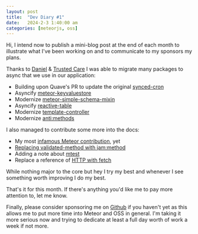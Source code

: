 ```yaml
---
layout: post
title:  "Dev Diary #1"
date:   2024-2-3 1:40:00 am
categories: [meteorjs, oss]
---
```


Hi, I intend now to publish a mini-blog post at the end of each month to illustrate what I've been working on and to communicate to my sponsors my plans.

Thanks to [Daniel](https://github.com/DanielDornhardt) & [Trusted Care](https://trusted.care/) I was able to migrate many packages to async that we use in our application:

- Building upon Quave's PR to update the original [synced-cron](https://github.com/percolatestudio/meteor-synced-cron/pull/150)
- Asyncify [meteor-keyvaluestore](https://github.com/theduke/meteor-keyvalstore/pull/2)
- Modernize [meteor-simple-schema-mixin](https://github.com/rhettlivingston/meteor-simple-schema-mixin/pull/6)
- Asyncify [reactive-table](https://github.com/aslagle/reactive-table/pull/495)
- Modernize [template-controller](https://github.com/meteor-space/template-controller/pull/37) 
- Modernize [anti:methods](https://github.com/anticoders/meteor-methods/pull/7) 

I also managed to contribute some more into the docs:

- My most [infamous Meteor contribution](https://github.com/meteor/meteor/pull/12975), yet
- [Replacing validated-method with jam:method](https://github.com/meteor/meteor/pull/12961) 
- Adding a note about [mtest](https://github.com/meteor/meteor/pull/12962)
- Replace a reference of [HTTP with fetch](https://github.com/meteor/meteor/pull/12976)

While nothing major to the core but hey I try my best and whenever I see something worth improving I do my best.

That's it for this month. If there's anything you'd like me to pay more attention to, let me know. 

Finally, please consider sponsoring me on [Github](https://github.com/sponsors/harryadel) if you haven't yet as this allows me to put more time into Meteor and OSS in general. I'm taking it more serious now and trying to dedicate at least a full day worth of work a week if not more.